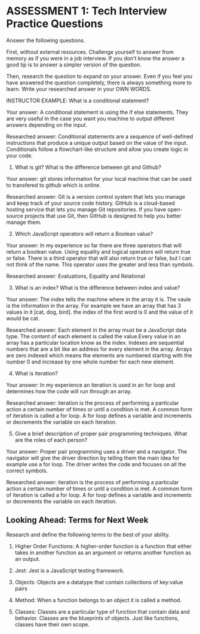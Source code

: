 # ASSESSMENT 1: Tech Interview Practice Questions
Answer the following questions.

First, without external resources. Challenge yourself to answer from memory as if you were in a job interview. If you don't know the answer a good tip is to answer a simpler version of the question.

Then, research the question to expand on your answer. Even if you feel you have answered the question completely, there is always something more to learn. Write your researched answer in your OWN WORDS.

INSTRUCTOR EXAMPLE: What is a conditional statement?

  Your answer: A conditional statement is using the if else statements. They are very useful in the case you want you machine to output different answers depending on the input. 

  Researched answer: Conditional statements are a sequence of well-defined instructions that produce a unique output based on the value of the input. Conditionals follow a flowchart-like structure and allow you create logic in your code.



1. What is git? What is the difference between git and Github?

  Your answer: git stores information for your local machine that can be used to transfered to github which is online.

  Researched answer: Git is a version control system that lets you manage and keep track of your source code history. GitHub is a cloud-based hosting service that lets you manage Git repositories. If you have open-source projects that use Git, then GitHub is designed to help you better manage them.



2. Which JavaScript operators will return a Boolean value?

  Your answer: In my experience so far there are three operators that will return a boolean value. Using equality and logical operators will return true or false. There is a third operator that will also return true or false, but I can not think of the name. This operator uses the greater and less than symbols.

  Researched answer: Evaluations, Equality and Relational



3. What is an index? What is the difference between index and value?

  Your answer: The index tells the machine where in the array it is. The vaule is the information in the array. For example we have an array that has 3 values in it [cat, dog, bird]. the index of the first word is 0 and the value of it would be cat.

  Researched answer: Each element in the array must be a JavaScript data type. The content of each element is called the value.Every value in an array has a particular location know as the index. Indexes are sequential numbers that are a bit like an address for every element in the array. Arrays are zero indexed which means the elements are numbered starting with the number 0 and increase by one whole number for each new element.



4. What is iteration?

  Your answer: In my experience an iteration is used in an for loop and determines how the code will run through an array.

  Researched answer: iteration is the process of performing a particular action a certain number of times or until a condition is met. A common form of iteration is called a for loop. A for loop defines a variable and increments or decrements the variable on each iteration.



5. Give a brief description of proper pair programming techniques. What are the roles of each person?

  Your answer: Proper pair programming uses a driver and a navigator. The navigator will give the driver direction by telling them the main idea for example use a for loop. The driver writes the code and focuses on all the correct symbols.

  Researched answer: iteration is the process of performing a particular action a certain number of times or until a condition is met. A common form of iteration is called a for loop. A for loop defines a variable and increments or decrements the variable on each iteration.



## Looking Ahead: Terms for Next Week

Research and define the following terms to the best of your ability.

1. Higher Order Functions: A higher-order function is a function that either takes in another function as an argument or returns another function as an output.

2. Jest: Jest is a JavaScript testing framework.

3. Objects: Objects are a datatype that contain collections of key:value pairs

4. Method: When a function belongs to an object it is called a method.

5. Classes: Classes are a particular type of function that contain data and behavior. Classes are the blueprints of objects. Just like functions, classes have their own scope.
